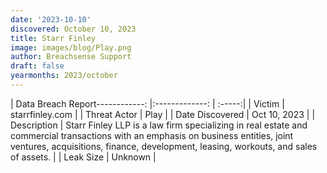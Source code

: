 ```yaml
---
date: '2023-10-10'
discovered: October 10, 2023
title: Starr Finley
image: images/blog/Play.png
author: Breachsense Support
draft: false
yearmonths: 2023/october
---
```


| Data Breach Report------------:     |:-------------:    | :-----:|
| Victim      | starrfinley.com      | 
| Threat Actor      | Play      | 
| Date Discovered      | Oct 10, 2023      | 
| Description      | Starr Finley LLP is a law firm specializing in real estate and commercial transactions with an emphasis on business entities, joint ventures, acquisitions, finance, development, leasing, workouts, and sales of assets.      | 
| Leak Size      | Unknown      | 

